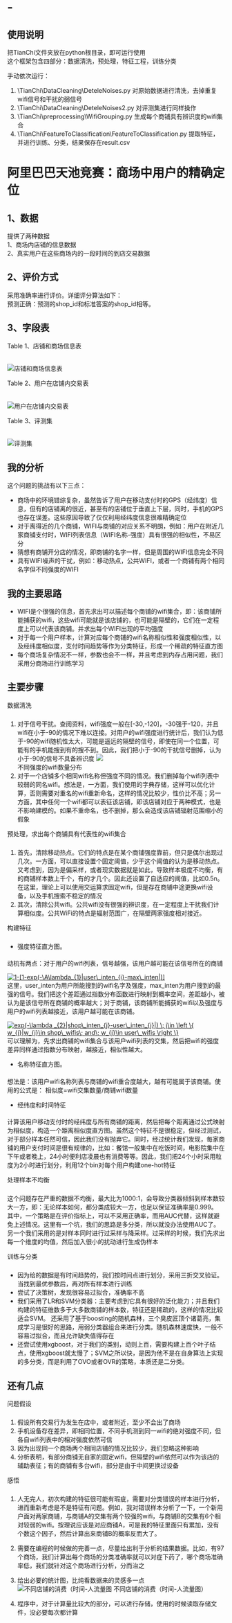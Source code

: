 # -
使用说明
-----
把TianChi文件夹放在python根目录，即可运行使用<br>这个框架包含四部分：数据清洗，预处理，特征工程，训练分类

手动依次运行：
1. \TianChi\DataCleaning\DeteleNoises.py
	对原始数据进行清洗，去掉重复wifi信号和干扰的弱信号
2. \TianChi\DataCleaning\DeteleNoises2.py
	对评测集进行同样操作
3. \TianChi\preprocessing\WifiGrouping.py
	生成每个商铺具有辨识度的wifi集合
4. \TianChi\FeatureToClassification\FeatureToClassification.py
	提取特征，并进行训练、分类，结果保存在result.csv



阿里巴巴天池竞赛：商场中用户的精确定位
====  

1、数据
------- 
提供了两种数据<br> 1、商场内店铺的信息数据<br>  2、真实用户在这些商场内的一段时间的到店交易数据 

2、评价方式
------- 
采用准确率进行评价。详细评分算法如下：<br> 
预测正确：预测的shop_id和标准答案的shop_id相等。

3、字段表
------- 
Table 1、店铺和商场信息表
######
![店铺和商场信息表](https://github.com/sun521521/TianChi/blob/master/TianChi/data/table1.png)

Table 2、用户在店铺内交易表
######
![用户在店铺内交易表](https://github.com/sun521521/TianChi/blob/master/TianChi/data/table2.png)

Table 3、评测集
######
![评测集](https://github.com/sun521521/TianChi/blob/master/TianChi/data/table3.png)

我的分析
------- 
这个问题的挑战有以下三点：
* 商场中的环境错综复杂，虽然告诉了用户在移动支付时的GPS（经纬度）信息，但有的店铺离的很近，甚至有的店铺位于垂直上下层，同时，手机的GPS也存在误差。这些原因导致了仅仅利用经纬度信息很难精确定位
* 对于离得近的几个商铺，WIFI与商铺的对应关系不明朗，例如：用户在附近几家商铺支付时，WIFI列表信息（WIFI名称-强度）具有很强的相似性，不易区分
* 猜想有商铺开分店的情况，即商铺的名字一样，但是周围的WIFI信息完全不同
* 具有WIFI噪声的干扰，例如：移动热点，公共WIFI，或者一个商铺有两个相同名字但不同强度的WIFI

我的主要思路
------- 
* WIFI是个很强的信息，首先求出可以描述每个商铺的wifi集合，即：该商铺所能捕获的wifi，这些wifi可能就是该店铺的，也可能是隔壁的，它们在一定程度上可以代表该商铺。并求出每个WIFI出现的平均强度
* 对于每一个用户样本，计算对应每个商铺的wifi名称相似性和强度相似性，以及经纬度相似度，支付时间趋势等作为分类特征，形成一个稀疏的特征直方图
* 每个商场复杂情况不一样，参数也会不一样，并且考虑到内存占用问题，我们采用分商场进行训练学习

主要步骤
------- 
数据清洗
###
1.	对于信号干扰。查阅资料，wifi强度一般在[-30,-120]，-30强于-120，并且wifi在小于-90的情况下难以连接。对用户的wifi强度进行统计后，我们认为低于-90的wifi随机性太大，可能是遥远的隔壁的信号，即使在同一个位置，可能有的手机能搜到有的搜不到。因此，我们把小于-90的干扰信号删掉，认为小于-90的信号不具备辨识度
![](https://github.com/sun521521/TianChi/blob/master/TianChi/data/wifi_distribution.png)<br>
不同强度的wifi数量分布
2.	对于一个店铺多个相同wifi名称但强度不同的情况。我们删掉每个wifi列表中较弱的同名wifi。想法是，一方面，我们使用的字典存储，这样可以优化计算，否则需要对重名的wifi重新命名，这样的情况比较少，性价比不高；另一方面，其中任何一个wifi都可以表征该店铺，即该店铺对应于两种模式，也是不影响建模的。如果不重命名，也不删掉，那么会造成该店铺辐射范围缩小的假象

预处理，求出每个商铺具有代表性的wifi集合
###
1.	首先，清除移动热点。它们的特点是在某个商铺强度靠前，但只是偶尔出现过几次。一方面，可以直接设置个固定阈值，少于这个阈值的认为是移动热点。又考虑到，因为是偏采样，或者现实数据就是如此，导致样本极度不均衡，有的商铺样本数上千个，有的才几个。因此还设置了自适应的阈值，比如0.5n。在这里，理论上可以使用交运算求固定wifi，但是存在商铺中途更换wifi设备，以及手机搜索不稳定的情况
2.	其次，清除公共wifi。公共wifi没有很强的辨识度，在一定程度上干扰我们计算相似度。公共WiFi的特点是辐射范围广，在隔壁两家强度相对接近。

构建特征
###
* 强度特征直方图。
####
动机有两点：对于用户的wifi列表，信号越强，该用户越可能在该信号所在的商铺

<a href="https://www.codecogs.com/eqnedit.php?latex=1-[1-exp(-\A\lambda_{1}|user\_inten_{i}-max\_inten|)]" target="_blank"><img src="https://latex.codecogs.com/gif.latex?1-[1-exp(-\A\lambda_{1}|user\_inten_{i}-max\_inten|)]" title="1-[1-exp(-\A\lambda_{1}|user\_inten_{i}-max\_inten|)]" /></a><br>
这里，user_inten为用户所能搜到的wifi名字及强度，max_inten为用户搜到的最强的信号。我们把这个差距通过指数分布函数进行映射到概率空间，差距越小，被认为是该信号所在商铺的概率越大；对于商铺，该商铺所能捕获的wifi以及强度与用户的wifi列表越接近，该用户越可能在该商铺。<br>

<a href="https://www.codecogs.com/eqnedit.php?latex=exp(-\lambda&space;_{2}|shop\_inten_{j}-user\_inten_{j}|)&space;\;&space;j\in&space;\left&space;\{&space;w_{j}|w_{j}\in&space;shop\_wifis\;&space;and\;&space;w_{j}\in&space;user\_wifis&space;\right&space;\}" target="_blank"><img src="https://latex.codecogs.com/gif.latex?exp(-\lambda&space;_{2}|shop\_inten_{j}-user\_inten_{j}|)&space;\;&space;j\in&space;\left&space;\{&space;w_{j}|w_{j}\in&space;shop\_wifis\;&space;and\;&space;w_{j}\in&space;user\_wifis&space;\right&space;\}" title="exp(-\lambda _{2}|shop\_inten_{j}-user\_inten_{j}|) \; j\in \left \{ w_{j}|w_{j}\in shop\_wifis\; and\; w_{j}\in user\_wifis \right \}" /></a><br>
可以理解为，先求出商铺的wifi集合与该用户wifi列表的交集，然后把wifi的强度差异同样通过指数分布映射，越接近，相似性越大。

* 名称特征直方图。
####
想法是：该用户wifi名称列表与商铺的wifi重合度越大，越有可能属于该商铺。使用的公式是：
相似度=wifi交集数量/商铺wifi数量
* 经纬度和时间特征
####
计算该用户移动支付时的经纬度与所有商铺的距离，然后把每个距离通过公式映射为相似度，构造一个距离相似度直方图。虽然这个特征不是很稳定，但经过测试，对于部分样本任然可信，因此我们没有抛弃它。同时，经过统计我们发现，每家商铺的用户支付时间是很有规律的，比如：餐馆一般集中在吃饭时间，电影院集中在下午或者晚上，24小时便利店凌晨也有消费等等。因此，我们把24个小时采用粒度为2小时进行划分，利用12个bin对每个用户构建one-hot特征

处理样本不均衡
###
这个问题存在严重的数据不均衡，最大比为1000:1，会导致分类器倾斜到样本数较大一方，即：无论样本如何，都分类成较大一方，也足以保证准确率是0.999。
其中，一个策略是在评价指标上，可以不采用正确率，而用AUC代替，这样就避免上述情况。这里有一个坑，我们的思路是多分类，所以就没办法使用AUC了。另一个我们采用的是对样本同时进行过采样与降采样。过采样的时候，我们先求出每一个维度的均值，然后加入很小的扰动进行生成伪样本

训练与分类
###
* 因为给的数据是有时间趋势的，我们按时间点进行划分，采用三折交叉验证。当找到最优参数后，再对所有样本进行训练
* 尝试了决策树，发现很容易过拟合，准确率不高
* 我们采用了LR和SVM分类器：主要考虑到它具有很好的泛化能力；并且我们构建的特征维数多于大多数商铺的样本数，特征还是稀疏的，这样的情况比较适合SVM。
还采用了基于boosting的随机森林，三个臭皮匠顶个诸葛亮，集成学习是很好的思路，用弱分类器组合来进行分类。随机森林速度快，一般不容易过拟合，而且允许缺失值得存在
* 还尝试使用xgboost，对于我们的类别，动则上百，需要构建上百个叶子结点，使用xgboost就太慢了；SVM之所以快，是因为他不是在自身算法上实现的多分类，而是利用了OVO或者OVR的策略，本质还是二分类。


还有几点
-----
问题假设
###
1.	假设所有交易行为发生在店中，或者附近，至少不会出了商场
2.	手机设备存在差异，即相同位置，不同手机测到同一wifi的绝对强度不同，但各自wifi列表中的相对强度依然可信
3.	因为出现同一个商场两个相同店铺的情况比较少，我们忽略这种影响
4.	分析表明，有部分商铺无自家的固定wifi，但隔壁的wifi依然可以作为该店的辅助表征；有的商铺有多台wifi，部分是由于中间更换过设备

感悟
###
1.	人无完人，初次构建的特征很可能有瑕疵，需要对分类错误的样本进行分析，进而重新考虑是不是特征有问题。例如，我对错误样本分析了一下，一个新用户面对两家商铺，与商铺A的交集有两个较强的wifi，与商铺B的交集有6个相对较弱的wifi。按理说应该是对应商铺A，可是我的特征里面只有累加，没有个数这个因子，然后计算出来商铺B的概率反而大了。
2.	需要在编程的时候做的完善一点，尽量给出利于分析的结果数据。比如，有97个商场，我们计算出每个商场的分类准确率就可以对症下药了，哪个商场准确率低，我们就针对这个商场进行分析，分而治之
3.	给出必要的统计图，比纯看数据来的灵感多一点
 ![不同店铺的消费（时间-人流量图](https://github.com/sun521521/TianChi/blob/master/TianChi/data/table4.png)
 不同店铺的消费（时间-人流量图）
 
4.	程序中，对于计算量比较大的部分，可以进行存储，使用的时候读取存储文件，没必要每次都计算

